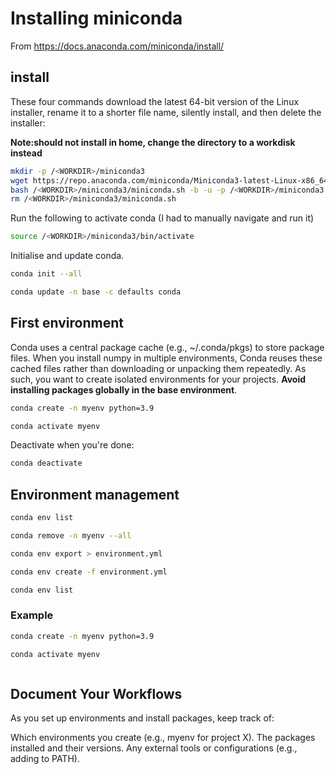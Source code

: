 # Installing miniconda
From https://docs.anaconda.com/miniconda/install/

## install
These four commands download the latest 64-bit version of the Linux installer, rename it to a shorter file name, silently install, and then delete the installer:

**Note:should not install in home, change the directory to a workdisk instead**

```bash
mkdir -p /<WORKDIR>/miniconda3
wget https://repo.anaconda.com/miniconda/Miniconda3-latest-Linux-x86_64.sh -O /<WORKDIR>/miniconda3/miniconda.sh
bash /<WORKDIR>/miniconda3/miniconda.sh -b -u -p /<WORKDIR>/miniconda3
rm /<WORKDIR>/miniconda3/miniconda.sh
```
Run the following to activate conda (I had to manually navigate and run it)
```bash
source /<WORKDIR>/miniconda3/bin/activate
```

Initialise and update conda.
  ```bash
conda init --all
```
```bash
conda update -n base -c defaults conda
```


## First environment
Conda uses a central package cache (e.g., ~/.conda/pkgs) to store package files. When you install numpy in multiple environments, Conda reuses these cached files rather than downloading or unpacking them repeatedly.
As such, you want to create isolated environments for your projects. **Avoid installing packages globally in the base environment**.

```bash
conda create -n myenv python=3.9
```
```bash
conda activate myenv
```
Deactivate when you're done:
```bash
conda deactivate
```

## Environment management
```bash
conda env list
```

```bash
conda remove -n myenv --all
```

```bash
conda env export > environment.yml
```

```bash
conda env create -f environment.yml
```

```bash
conda env list
```

### Example 
```bash
conda create -n myenv python=3.9
```
```bash
conda activate myenv
```
```bash

```

## Document Your Workflows
As you set up environments and install packages, keep track of:

Which environments you create (e.g., myenv for project X).
The packages installed and their versions.
Any external tools or configurations (e.g., adding to PATH).
